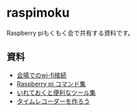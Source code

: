 # raspimoku
Raspberry piもくもく会で共有する資料です。

## 資料
- [会場でのwi-fi接続](docs/wifi.md)
- [Raspberry pi コマンド集](docs/command.md)
- [いれておくと便利なツール集](docs/tool.md)
- [タイムレコーダーを作ろう](docs/time_recoder.py)
